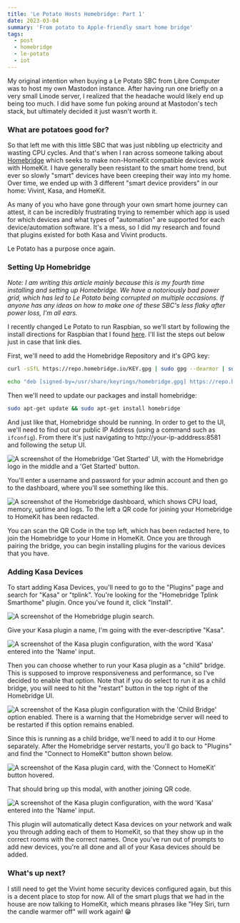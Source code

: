 ```yaml
---
title: 'Le Potato Hosts Homebridge: Part 1'
date: 2023-03-04
summary: 'From potato to Apple-friendly smart home bridge'
tags:
  - post
  - homebridge
  - le-potato
  - iot
---
```


My original intention when buying a Le Potato SBC from Libre Computer was to host my own Mastodon instance. After having run one briefly on a very small Linode server, I realized that the headache would likely end up being too much. I did have some fun poking around at Mastodon's tech stack, but ultimately decided it just wasn't worth it.

### What are potatoes good for?

So that left me with this little SBC that was just nibbling up electricity and wasting CPU cycles. And that's when I ran across someone talking about [Homebridge](https://homebridge.io/) which seeks to make non-HomeKit compatible devices work with HomeKit. I have generally been resistant to the smart home trend, but ever so slowly "smart" devices have been creeping their way into my home. Over time, we ended up with 3 different "smart device providers" in our home: Vivint, Kasa, and HomeKit.

As many of you who have gone through your own smart home journey can attest, it can be incredibly frustrating trying to remember which app is used for which devices and what types of "automation" are supported for each device/automation software. It's a mess, so I did my research and found that plugins existed for both Kasa and Vivint products.

Le Potato has a purpose once again.

### Setting Up Homebridge

_Note: I am writing this article mainly because this is my fourth time installing and setting up Homebridge. We have a notoriously bad power grid, which has led to Le Potato being corrupted on multiple occasions. If anyone has any ideas on how to make one of these SBC's less flaky after power loss, I'm all ears._

I recently changed Le Potato to run Raspbian, so we'll start by following the install directions for Raspbian that I found [here](https://github.com/homebridge/homebridge/wiki/Install-Homebridge-on-Raspbian). I'll list the steps out below just in case that link dies.

First, we'll need to add the Homebridge Repository and it's GPG key:

```bash
curl -sSfL https://repo.homebridge.io/KEY.gpg | sudo gpg --dearmor | sudo tee /usr/share/keyrings/homebridge.gpg  > /dev/null
```

```bash
echo "deb [signed-by=/usr/share/keyrings/homebridge.gpg] https://repo.homebridge.io stable main" | sudo tee /etc/apt/sources.list.d/homebridge.list > /dev/null
```

Then we'll need to update our packages and install homebridge:

```bash
sudo apt-get update && sudo apt-get install homebridge
```

And just like that, Homebridge should be running. In order to get to the UI, we'll need to find out our public IP Address (using a command such as `ifconfig`). From there it's just navigating to http://your-ip-adddress:8581 and following the setup UI.

![A screenshot of the Homebridge 'Get Started' UI, with the Homebridge logo in the middle and a 'Get Started' button.](/images/2023-03-04-homebridge-get-started.png)

You'll enter a username and password for your admin account and then go to the dashboard, where you'll see something like this.

![A screenshot of the Homebridge dashboard, which shows CPU load, memory, uptime and logs. To the left a QR code for joining your Homebridge to HomeKit has been redacted.](/images/2023-03-04-homebridge-dash.png)

You can scan the QR Code in the top left, which has been redacted here, to join the Homebridge to your Home in HomeKit. Once you are through pairing the bridge, you can begin installing plugins for
the various devices that you have.

### Adding Kasa Devices

To start adding Kasa Devices, you'll need to go to the "Plugins" page and search for "Kasa" or "tplink". You're looking for the
"Homebridge Tplink Smarthome" plugin. Once you've found it, click "Install".

![A screenshot of the Homebridge plugin search.](/images/2023-03-04-homebridge-plugin-search.png)

Give your Kasa plugin a name, I'm going with the ever-descriptive "Kasa".

![A screenshot of the Kasa plugin configuration, with the word 'Kasa' entered into the 'Name' input.](/images/2023-03-04-homebridge-name-kasa.png)

Then you can choose whether to run your Kasa plugin as a "child" bridge. This is supposed to improve responsiveness and performance, so I've decided to enable
that option. Note that if you do select to run it as a child bridge, you will need to hit the "restart" button in the top right of the Homebridge UI.

![A screenshot of the Kasa plugin configuration with the 'Child Bridge' option enabled. There is a warning that the Homebridge server will need to be restarted if this option remains enabled.](/images/2023-03-04-homebridge-kasa-child.png)

Since this is running as a child bridge, we'll need to add it to our Home separately. After the Homebridge server restarts, you'll go back to "Plugins" and find the
"Connect to HomeKit" button shown below.

![A screenshot of the Kasa plugin card, with the 'Connect to HomeKit' button hovered.](/images/2023-03-04-homebridge-kasa-connect.png)

That should bring up this modal, with another joining QR code.

![A screenshot of the Kasa plugin configuration, with the word 'Kasa' entered into the 'Name' input.](/images/2023-03-04-homebridge-kasa-connect2.png)

This plugin will automatically detect Kasa devices on your network and walk you through adding each of them to HomeKit, so that they show up in the correct rooms with the
correct names. Once you've run out of prompts to add new devices, you're all done and all of your Kasa devices should be added.

### What's up next?

I still need to get the Vivint home security devices configured again, but this is a decent place to stop for now. All of the smart plugs that we had in the house
are now talking to HomeKit, which means phrases like "Hey Siri, turn the candle warmer off" will work again! 😁
